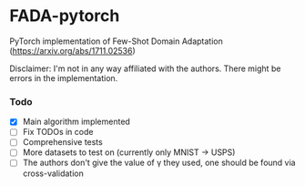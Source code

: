 # FADA-pytorch

PyTorch implementation of Few-Shot Domain Adaptation (https://arxiv.org/abs/1711.02536)

Disclaimer: I'm not in any way affiliated with the authors. There might be errors in the implementation.

### Todo

* [x] Main algorithm implemented
* [ ] Fix TODOs in code
* [ ] Comprehensive tests 
* [ ] More datasets to test on (currently only MNIST -> USPS)
* [ ] The authors don't give the value of γ they used, one should be found via cross-validation